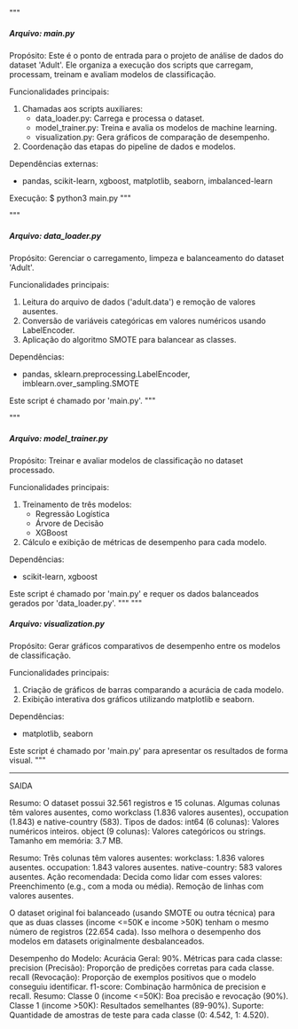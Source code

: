 """
##### Arquivo: main.py
Propósito: Este é o ponto de entrada para o projeto de análise de dados do dataset 'Adult'. 
Ele organiza a execução dos scripts que carregam, processam, treinam e avaliam modelos de classificação.

Funcionalidades principais:
1. Chamadas aos scripts auxiliares:
   - data_loader.py: Carrega e processa o dataset.
   - model_trainer.py: Treina e avalia os modelos de machine learning.
   - visualization.py: Gera gráficos de comparação de desempenho.
2. Coordenação das etapas do pipeline de dados e modelos.

Dependências externas:
- pandas, scikit-learn, xgboost, matplotlib, seaborn, imbalanced-learn

Execução:
$ python3 main.py
"""



"""

##### Arquivo: data_loader.py
Propósito: Gerenciar o carregamento, limpeza e balanceamento do dataset 'Adult'.

Funcionalidades principais:
1. Leitura do arquivo de dados ('adult.data') e remoção de valores ausentes.
2. Conversão de variáveis categóricas em valores numéricos usando LabelEncoder.
3. Aplicação do algoritmo SMOTE para balancear as classes.

Dependências:
- pandas, sklearn.preprocessing.LabelEncoder, imblearn.over_sampling.SMOTE

Este script é chamado por 'main.py'.
"""

"""

##### Arquivo: model_trainer.py
Propósito: Treinar e avaliar modelos de classificação no dataset processado.

Funcionalidades principais:
1. Treinamento de três modelos:
   - Regressão Logística
   - Árvore de Decisão
   - XGBoost
2. Cálculo e exibição de métricas de desempenho para cada modelo.

Dependências:
- scikit-learn, xgboost

Este script é chamado por 'main.py' e requer os dados balanceados gerados por 'data_loader.py'.
"""
"""

#####  Arquivo: visualization.py
Propósito: Gerar gráficos comparativos de desempenho entre os modelos de classificação.

Funcionalidades principais:
1. Criação de gráficos de barras comparando a acurácia de cada modelo.
2. Exibição interativa dos gráficos utilizando matplotlib e seaborn.

Dependências:
- matplotlib, seaborn

Este script é chamado por 'main.py' para apresentar os resultados de forma visual.
"""

-----------------------------------------------------------------------------------


SAIDA

Resumo:
O dataset possui 32.561 registros e 15 colunas.
Algumas colunas têm valores ausentes, como workclass (1.836 valores ausentes), occupation (1.843) e native-country (583).
Tipos de dados:
int64 (6 colunas): Valores numéricos inteiros.
object (9 colunas): Valores categóricos ou strings.
Tamanho em memória: 3.7 MB.

Resumo: Três colunas têm valores ausentes:
workclass: 1.836 valores ausentes.
occupation: 1.843 valores ausentes.
native-country: 583 valores ausentes.
Ação recomendada: Decida como lidar com esses valores:
Preenchimento (e.g., com a moda ou média).
Remoção de linhas com valores ausentes.


O dataset original foi balanceado (usando SMOTE ou outra técnica) para que as duas classes (income <=50K e income >50K) tenham o mesmo número de registros (22.654 cada).
Isso melhora o desempenho dos modelos em datasets originalmente desbalanceados.


Desempenho do Modelo:
Acurácia Geral: 90%.
Métricas para cada classe:
precision (Precisão): Proporção de predições corretas para cada classe.
recall (Revocação): Proporção de exemplos positivos que o modelo conseguiu identificar.
f1-score: Combinação harmônica de precision e recall.
Resumo:
Classe 0 (income <=50K): Boa precisão e revocação (90%).
Classe 1 (income >50K): Resultados semelhantes (89-90%).
Suporte:
Quantidade de amostras de teste para cada classe (0: 4.542, 1: 4.520).





